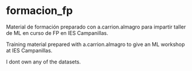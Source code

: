 # formacion_fp

Material de formación preparado con a.carrion.almagro para impartir taller de ML en curso de FP en IES Campanillas.

Training material prepared with a.carrion.almagro to give an ML workshop at IES Campanillas.

I dont own any of the datasets. 
